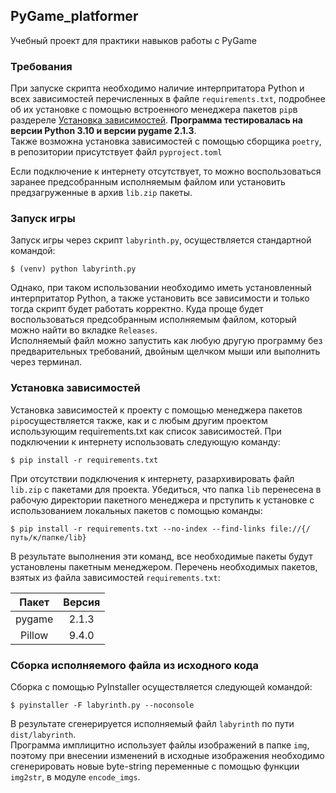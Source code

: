 ## PyGame_platformer
Учебный проект для практики навыков работы с PyGame

### Требования

При запуске скрипта необходимо наличие интерпритатора Python и всех зависимостей перечисленных в файле `requirements.txt`, 
подробнее об их установке с помощью встроенного менеджера пакетов `pip`в 
раздереле [Установка зависимостей](#Установка-зависимостей). **Программа тестировалась на версии Python 3.10 
и версии pygame 2.1.3**.  
Также возможна установка зависимостей с помощью сборщика `poetry`, в репозитории присутствует файл `pyproject.toml`

Если подключение к интернету отсутствует, то можно воспользоваться заранее предсобранным исполняемым файлом или установить
предзагруженные в архив `lib.zip` пакеты.

### Запуск игры

Запуск игры через скрипт `labyrinth.py`, осуществляется стандартной командой:
```shell
$ (venv) python labyrinth.py
``` 
Однако, при таком использовании необходимо иметь установленный интерпритатор Python, а также установить 
все зависимости и только тогда скрипт будет работать корректно. Куда проще будет воспользоваться предсобранным 
исполняемым файлом, который можно найти во вкладке `Releases`.  
Исполняемый файл можно запустить как любую другую программу без предварительных требований, двойным щелчком мыши 
или выполнить через терминал.

### Установка зависимостей
Установка зависимостей к проекту с помощью менеджера пакетов `pip`осуществляется также, 
как и с любым другим проектом использующим requirements.txt 
как список зависимостей. При подключении к интернету использовать следующую команду:  
```shell
$ pip install -r requirements.txt
````  

При отсутствии подключения к интернету, разархивировать файл `lib.zip` с пакетами для проекта.
Убедиться, что папка `lib` перенесена в рабочую директории пакетного менеджера и прступить к установке с использованием
локальных пакетов с помощью команды:
```shell
$ pip install -r requirements.txt --no-index --find-links file://{/путь/к/папке/lib}
```  
В результате выполнения эти команд, все необходимые пакеты будут установлены пакетным менеджером.
Перечень необходимых пакетов, взятых из файла зависимостей `requirements.txt`:

| Пакет  | Версия |
|:------:|:------:|
| pygame | 2.1.3  |
| Pillow | 9.4.0  |


### Сборка исполняемого файла из исходного кода
Сборка с помощью PyInstaller осуществляется следующей командой:
```shell
$ pyinstaller -F labyrinth.py --noconsole
```

В результате сгенерируется исполняемый файл `labyrinth` по пути `dist/labyrinth`.  
Программа имплицитно использует файлы изображений в папке `img`, 
поэтому при внесении изменений в исходные изображения необходимо сгенерировать новые byte-string переменные 
с помощью функции `img2str`, в модуле `encode_imgs`.  
